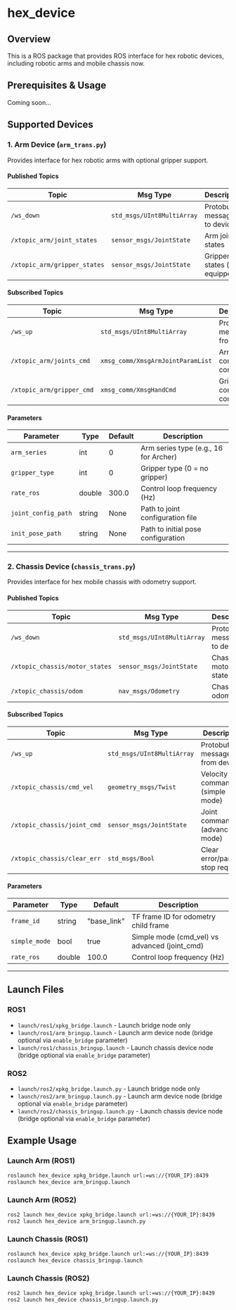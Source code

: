 # hex_device

## Overview
This is a ROS package that provides ROS interface for hex robotic devices, including robotic arms and mobile chassis now.

## Prerequisites & Usage
Coming soon...

## Supported Devices

### 1. Arm Device (`arm_trans.py`)
Provides interface for hex robotic arms with optional gripper support.

#### Published Topics
| Topic                         | Msg Type                   | Description                  |
| ----------------------------- | -------------------------- | ---------------------------- |
| `/ws_down`                    | `std_msgs/UInt8MultiArray` | Protobuf messages to device  |
| `/xtopic_arm/joint_states`    | `sensor_msgs/JointState`   | Arm joint states             |
| `/xtopic_arm/gripper_states`  | `sensor_msgs/JointState`   | Gripper states (if equipped) |

#### Subscribed Topics
| Topic                        | Msg Type                        | Description                    |
| ---------------------------- | ------------------------------- | ------------------------------ |
| `/ws_up`                     | `std_msgs/UInt8MultiArray`      | Protobuf messages from device  |
| `/xtopic_arm/joints_cmd`     | `xmsg_comm/XmsgArmJointParamList` | Arm joint control commands   |
| `/xtopic_arm/gripper_cmd`    | `xmsg_comm/XmsgHandCmd`          | Gripper control commands     |

#### Parameters
| Parameter             | Type    | Default | Description                          |
| --------------------- | ------- | ------- | ------------------------------------ |
| `arm_series`         | int     | 0       | Arm series type (e.g., 16 for Archer) |
| `gripper_type`       | int     | 0       | Gripper type (0 = no gripper)        |
| `rate_ros`           | double  | 300.0   | Control loop frequency (Hz)          |
| `joint_config_path`  | string  | None    | Path to joint configuration file     |
| `init_pose_path`     | string  | None    | Path to initial pose configuration   |

---

### 2. Chassis Device (`chassis_trans.py`)
Provides interface for hex mobile chassis with odometry support.

#### Published Topics
| Topic                           | Msg Type                   | Description                  |
| ------------------------------- | -------------------------- | ---------------------------- |
| `/ws_down`                      | `std_msgs/UInt8MultiArray` | Protobuf messages to device  |
| `/xtopic_chassis/motor_states`  | `sensor_msgs/JointState`   | Chassis motor states         |
| `/xtopic_chassis/odom`          | `nav_msgs/Odometry`        | Chassis odometry             |

#### Subscribed Topics
| Topic                        | Msg Type                   | Description                           |
| ---------------------------- | -------------------------- | ------------------------------------- |
| `/ws_up`                     | `std_msgs/UInt8MultiArray` | Protobuf messages from device         |
| `/xtopic_chassis/cmd_vel`    | `geometry_msgs/Twist`      | Velocity commands (simple mode)       |
| `/xtopic_chassis/joint_cmd`  | `sensor_msgs/JointState`   | Joint commands (advanced mode)        |
| `/xtopic_chassis/clear_err`  | `std_msgs/Bool`            | Clear error/parking stop request      |

#### Parameters
| Parameter      | Type    | Default      | Description                                  |
| -------------- | ------- | ------------ | -------------------------------------------- |
| `frame_id`    | string  | "base_link"  | TF frame ID for odometry child frame         |
| `simple_mode` | bool    | true         | Simple mode (cmd_vel) vs advanced (joint_cmd)|
| `rate_ros`    | double  | 100.0        | Control loop frequency (Hz)                  |

---

## Launch Files

### ROS1
- `launch/ros1/xpkg_bridge.launch` - Launch bridge node only
- `launch/ros1/arm_bringup.launch` - Launch arm device node (bridge optional via `enable_bridge` parameter)
- `launch/ros1/chassis_bringup.launch` - Launch chassis device node (bridge optional via `enable_bridge` parameter)

### ROS2
- `launch/ros2/xpkg_bridge.launch.py` - Launch bridge node only
- `launch/ros2/arm_bringup.launch.py` - Launch arm device node (bridge optional via `enable_bridge` parameter)
- `launch/ros2/chassis_bringup.launch.py` - Launch chassis device node (bridge optional via `enable_bridge` parameter)

## Example Usage

### Launch Arm (ROS1)
```bash
roslaunch hex_device xpkg_bridge.launch url:=ws://{YOUR_IP}:8439
roslaunch hex_device arm_bringup.launch
```

### Launch Arm (ROS2)
```bash
ros2 launch hex_device xpkg_bridge.launch url:=ws://{YOUR_IP}:8439
ros2 launch hex_device arm_bringup.launch.py
```

### Launch Chassis (ROS1)
```bash
roslaunch hex_device xpkg_bridge.launch url:=ws://{YOUR_IP}:8439
roslaunch hex_device chassis_bringup.launch
```

### Launch Chassis (ROS2)
```bash
ros2 launch hex_device xpkg_bridge.launch url:=ws://{YOUR_IP}:8439
ros2 launch hex_device chassis_bringup.launch.py
```